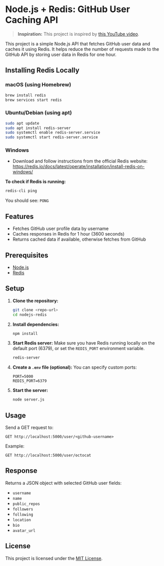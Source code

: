 # Node.js + Redis: GitHub User Caching API

> **Inspiration:** This project is inspired by [this YouTube video](https://www.youtube.com/watch?v=oaJq1mQ3dFI).

This project is a simple Node.js API that fetches GitHub user data and caches it using Redis. It helps reduce the number of requests made to the GitHub API by storing user data in Redis for one hour.

## Installing Redis Locally

### macOS (using Homebrew)
```bash
brew install redis
brew services start redis
```

### Ubuntu/Debian (using apt)
```bash
sudo apt update
sudo apt install redis-server
sudo systemctl enable redis-server.service
sudo systemctl start redis-server.service
```

### Windows
- Download and follow instructions from the official Redis website: https://redis.io/docs/latest/operate/installation/install-redis-on-windows/

**To check if Redis is running:**
```bash
redis-cli ping
```
You should see: `PONG`

## Features
- Fetches GitHub user profile data by username
- Caches responses in Redis for 1 hour (3600 seconds)
- Returns cached data if available, otherwise fetches from GitHub

## Prerequisites
- [Node.js](https://nodejs.org/)
- [Redis](https://redis.io/)

## Setup
1. **Clone the repository:**
   ```bash
   git clone <repo-url>
   cd nodejs-redis
   ```
2. **Install dependencies:**
   ```bash
   npm install
   ```
3. **Start Redis server:**
   Make sure you have Redis running locally on the default port (6379), or set the `REDIS_PORT` environment variable.
   ```bash
   redis-server
   ```
4. **Create a `.env` file (optional):**
   You can specify custom ports:
   ```env
   PORT=5000
   REDIS_PORT=6379
   ```
5. **Start the server:**
   ```bash
   node server.js
   ```

## Usage
Send a GET request to:
```
GET http://localhost:5000/user/<github-username>
```
Example:
```
GET http://localhost:5000/user/octocat
```

## Response
Returns a JSON object with selected GitHub user fields:
- `username`
- `name`
- `public_repos`
- `followers`
- `following`
- `location`
- `bio`
- `avatar_url`

## License
This project is licensed under the [MIT License](LICENSE). 